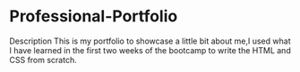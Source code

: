 # Professional-Portfolio

Description
This is my portfolio to showcase a little bit about me,I used what I have learned in the first two weeks of the bootcamp to write the HTML and CSS from scratch.
